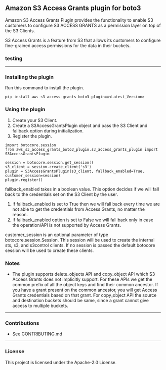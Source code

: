 ## Amazon S3 Access Grants plugin for boto3

Amazon S3 Access Grants Plugin provides the functionality to enable S3 customers to configure S3 ACCESS GRANTS as a permission layer on top of the S3 Clients.

S3 Access Grants is a feature from S3 that allows its customers to configure fine-grained access permissions for the data in their buckets.

### testing ###
---

### Installing the plugin 
Run this command to install the plugin.
``` 
pip install aws-s3-access-grants-boto3-plugin==<Latest_Version>
```
### Using the plugin
1. Create your S3 Client.
2. Create a S3AccessGrantsPlugin object and pass the S3 Client and fallback option during initialization.
3. Register the plugin.

```
import botocore.session
from aws_s3_access_grants_boto3_plugin.s3_access_grants_plugin import S3AccessGrantsPlugin

session = botocore.session.get_session()
s3_client = session.create_client('s3')
plugin = S3AccessGrantsPlugin(s3_client, fallback_enabled=True, customer_session=session)
plugin.register()
```

fallback_enabled takes in a boolean value. This option decides if we will fall back to the credentials set on the S3 Client by the user.
1. If fallback_enabled is set to True then we will fall back every time we are not able to get the credentials from Access Grants, no matter the reason.
2. If fallback_enabled option is set to False we will fall back only in case the operation/API is not supported by Access Grants.

customer_session is an optional parameter of type botocore.session.Session. This session will be used to create the internal sts, s3, and s3control clients. If no session is passed the default botocore session will be used to create these clients.

### Notes
* The plugin supports delete_objects API and copy_object API which S3 Access Grants does not implicitly support. For these APIs we get the common prefix of all the object keys and find their common ancestor. If you  have a grant present on the common ancestor, you will get Access Grants credentials based on that grant.
For copy_object API the source and destination buckets should be same, since a grant cannot give access to multiple buckets.

---
### Contributions
* See CONTRIBUTING.md
---

### License

This project is licensed under the Apache-2.0 License.

